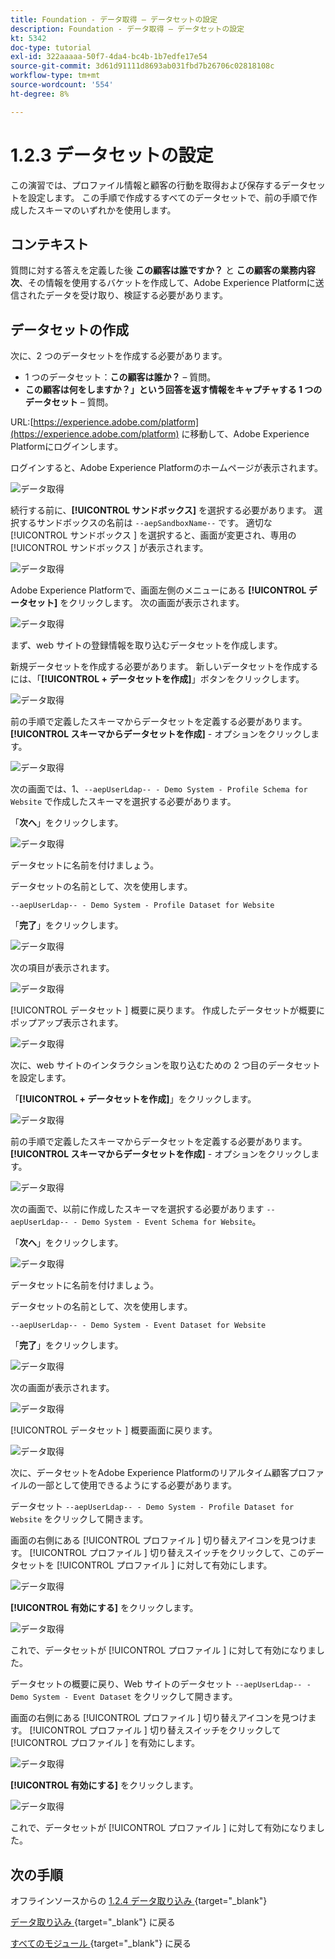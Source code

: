 ```yaml
---
title: Foundation - データ取得 – データセットの設定
description: Foundation - データ取得 – データセットの設定
kt: 5342
doc-type: tutorial
exl-id: 322aaaaa-50f7-4da4-bc4b-1b7edfe17e54
source-git-commit: 3d61d91111d8693ab031fbd7b26706c02818108c
workflow-type: tm+mt
source-wordcount: '554'
ht-degree: 8%

---
```


# 1.2.3 データセットの設定

この演習では、プロファイル情報と顧客の行動を取得および保存するデータセットを設定します。 この手順で作成するすべてのデータセットで、前の手順で作成したスキーマのいずれかを使用します。

## コンテキスト

質問に対する答えを定義した後 **この顧客は誰ですか？** と **この顧客の業務内容次**、その情報を使用するバケットを作成して、Adobe Experience Platformに送信されたデータを受け取り、検証する必要があります。

## データセットの作成

次に、2 つのデータセットを作成する必要があります。

- 1 つのデータセット：**この顧客は誰か？** – 質問。
- **この顧客は何をしますか？」という回答を返す情報をキャプチャする 1 つのデータセット** – 質問。

URL:[https://experience.adobe.com/platform](https://experience.adobe.com/platform) に移動して、Adobe Experience Platformにログインします。

ログインすると、Adobe Experience Platformのホームページが表示されます。

![データ取得](./images/home.png)

続行する前に、**[!UICONTROL サンドボックス]** を選択する必要があります。 選択するサンドボックスの名前は ``--aepSandboxName--`` です。 適切な [!UICONTROL  サンドボックス ] を選択すると、画面が変更され、専用の [!UICONTROL  サンドボックス ] が表示されます。

![データ取得](./images/sb1.png)

Adobe Experience Platformで、画面左側のメニューにある **[!UICONTROL データセット]** をクリックします。  次の画面が表示されます。

![データ取得](./images/menudatasets.png)

まず、web サイトの登録情報を取り込むデータセットを作成します。

新規データセットを作成する必要があります。 新しいデータセットを作成するには、「**[!UICONTROL + データセットを作成]**」ボタンをクリックします。

![データ取得](./images/createdataset.png)

前の手順で定義したスキーマからデータセットを定義する必要があります。 **[!UICONTROL スキーマからデータセットを作成]** - オプションをクリックします。

![データ取得](./images/datasetfromschema.png)

次の画面では、1、`--aepUserLdap-- - Demo System - Profile Schema for Website` で作成したスキーマを選択する必要があります。

「**次へ**」をクリックします。

![データ取得](./images/schemaselection.png)

データセットに名前を付けましょう。

データセットの名前として、次を使用します。

`--aepUserLdap-- - Demo System - Profile Dataset for Website`

「**完了**」をクリックします。

![データ取得](./images/datasetname.png)

次の項目が表示されます。

![データ取得](./images/dsoverview1.png)

[!UICONTROL  データセット ] 概要に戻ります。 作成したデータセットが概要にポップアップ表示されます。

![データ取得](./images/dsoverview2.png)

次に、web サイトのインタラクションを取り込むための 2 つ目のデータセットを設定します。

「**[!UICONTROL + データセットを作成]**」をクリックします。

![データ取得](./images/createdataset.png)


前の手順で定義したスキーマからデータセットを定義する必要があります。 **[!UICONTROL スキーマからデータセットを作成]** - オプションをクリックします。

![データ取得](./images/datasetfromschema.png)

次の画面で、以前に作成したスキーマを選択する必要があります `--aepUserLdap-- - Demo System - Event Schema for Website`。

「**次へ**」をクリックします。

![データ取得](./images/schemaselectionee.png)

データセットに名前を付けましょう。

データセットの名前として、次を使用します。

`--aepUserLdap-- - Demo System - Event Dataset for Website`

「**完了**」をクリックします。

![データ取得](./images/datasetnameee.png)

次の画面が表示されます。

![データ取得](./images/finish1ee.png)

[!UICONTROL  データセット ] 概要画面に戻ります。

![データ取得](./images/datasetsoverview.png)

次に、データセットをAdobe Experience Platformのリアルタイム顧客プロファイルの一部として使用できるようにする必要があります。

データセット `--aepUserLdap-- - Demo System - Profile Dataset for Website` をクリックして開きます。

画面の右側にある [!UICONTROL  プロファイル ] 切り替えアイコンを見つけます。
[!UICONTROL  プロファイル ] 切り替えスイッチをクリックして、このデータセットを [!UICONTROL  プロファイル ] に対して有効にします。

![データ取得](./images/ds1.png)

**[!UICONTROL 有効にする]** をクリックします。

![データ取得](./images/ds3.png)

これで、データセットが [!UICONTROL  プロファイル ] に対して有効になりました。

データセットの概要に戻り、Web サイトのデータセット `--aepUserLdap-- - Demo System - Event Dataset` をクリックして開きます。

画面の右側にある [!UICONTROL  プロファイル ] 切り替えアイコンを見つけます。 [!UICONTROL  プロファイル ] 切り替えスイッチをクリックして [!UICONTROL  プロファイル ] を有効にします。

![データ取得](./images/ds4.png)

**[!UICONTROL 有効にする]** をクリックします。

![データ取得](./images/ds5.png)

これで、データセットが [!UICONTROL  プロファイル ] に対して有効になりました。

## 次の手順

オフラインソースからの [1.2.4 データ取り込み ](./ex4.md){target="_blank"}

[ データ取り込み ](./data-ingestion.md){target="_blank"} に戻る

[ すべてのモジュール ](./../../../../overview.md){target="_blank"} に戻る
